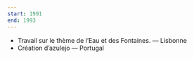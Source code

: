 ```yaml
---
start: 1991
end: 1993
---
```


- Travail sur le thème de l’Eau et des Fontaines. — Lisbonne
- Création d’azulejo — Portugal
